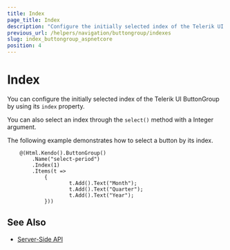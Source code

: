 ```yaml
---
title: Index
page_title: Index
description: "Configure the initially selected index of the Telerik UI ButtonGroup HtmlHelper for {{ site.framework }}."
previous_url: /helpers/navigation/buttongroup/indexes
slug: index_buttongroup_aspnetcore
position: 4
---
```


# Index

You can configure the initially selected index of the Telerik UI ButtonGroup by using its `index` property.

You can also select an index through the `select()` method with a Integer argument.

The following example demonstrates how to select a button by its index.

```
    @(Html.Kendo().ButtonGroup()
        .Name("select-period")
        .Index(1)
        .Items(t =>
            {
                    t.Add().Text("Month");
                    t.Add().Text("Quarter");
                    t.Add().Text("Year");
            }))
```

## See Also

* [Server-Side API](/api/buttongroup)
